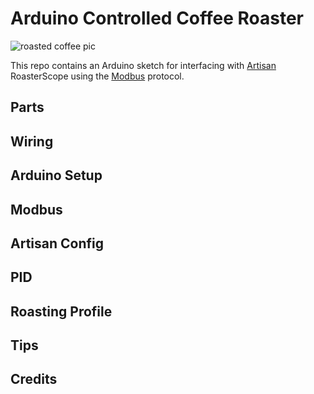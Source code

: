 # Arduino Controlled Coffee Roaster

![roasted coffee pic](images/20170324_152822.jpg)

This repo contains an Arduino sketch for interfacing with [Artisan](https://github.com/artisan-roaster-scope/artisan) RoasterScope using the [Modbus](https://en.wikipedia.org/wiki/Modbus) protocol.

## Parts

## Wiring

## Arduino Setup

## Modbus

## Artisan Config

## PID

## Roasting Profile

## Tips

## Credits
